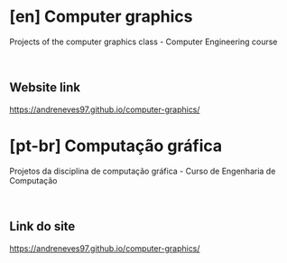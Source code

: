 # [en] Computer graphics

Projects of the computer graphics class - Computer Engineering course

<br>

## Website link

https://andreneves97.github.io/computer-graphics/


# [pt-br] Computação gráfica

Projetos da disciplina de computação gráfica - Curso de Engenharia de Computação


<br>

## Link do site

https://andreneves97.github.io/computer-graphics/
